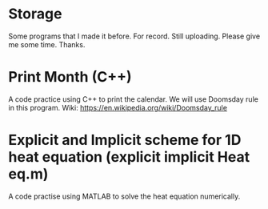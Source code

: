 # Storage
Some programs that I made it before. For record.
Still uploading. Please give me some time. Thanks.

# Print Month (C++)
A code practice using C++ to print the calendar.
We will use Doomsday rule in this program. Wiki: https://en.wikipedia.org/wiki/Doomsday_rule

# Explicit and Implicit scheme for 1D heat equation (explicit implicit Heat eq.m)
A code practise using MATLAB to solve the heat equation numerically.
